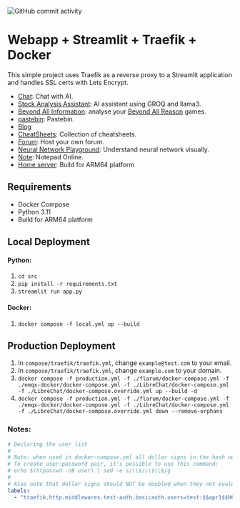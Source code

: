 ![GitHub commit activity](https://img.shields.io/github/commit-activity/m/furyhawk/cloudly)

# Webapp + Streamlit + Traefik + Docker
This simple project uses Traefik as a reverse proxy to a Streamlit application and handles SSL certs with Lets Encrypt.

- [Chat](https://chat.furyhawk.lol/): Chat with AI.
- [Stock Analysis Assistant](https://fin.furyhawk.lol/): AI assistant using GROQ and llama3.
- [Beyond All Information](https://bai.furyhawk.lol/): analyse your [Beyond All Reason](https://www.beyondallreason.info/) games.
- [pastebin](https://bin.furyhawk.lol/): Pastebin.
- [Blog](https://info.furyhawk.lol/)
- [CheatSheets](https://cheat.furyhawk.lol/): Collection of cheatsheets.
- [Forum](https://forum.furyhawk.lol/): Host your own forum.
- [Neural Network Playground](https://furyhawk.github.io/playground): Understand neural network visually.
- [Note](https://note.furyhawk.lol/): Notepad Online.
- [Home server](https://github.com/furyhawk/cloudy): Build for ARM64 platform

## Requirements
- Docker Compose
- Python 3.11
- Build for ARM64 platform

## Local Deployment
#### Python:
1. `cd src`
2. `pip install -r requirements.txt`
3. `streamlit run app.py`

#### Docker:
1. `docker compose -f local.yml up --build`

## Production Deployment
1. In `compose/traefik/traefik.yml`, change `example@test.com` to your email.
2. In `compose/traefik/traefik.yml`, change `example.com` to your domain.
3. `docker compose -f production.yml -f ./flarum/docker-compose.yml -f ./emqx-docker/docker-compose.yml -f ./LibreChat/docker-compose.yml -f ./LibreChat/docker-compose.override.yml up --build -d`
4. `docker compose -f production.yml -f ./flarum/docker-compose.yml -f ./emqx-docker/docker-compose.yml -f ./LibreChat/docker-compose.yml -f ./LibreChat/docker-compose.override.yml down --remove-orphans`

### Notes:
```yaml
# Declaring the user list
#
# Note: when used in docker-compose.yml all dollar signs in the hash need to be doubled for escaping.
# To create user:password pair, it's possible to use this command:
# echo $(htpasswd -nB user) | sed -e s/\\$/\\$\\$/g
#
# Also note that dollar signs should NOT be doubled when they not evaluated (e.g. Ansible docker_container module).
labels:
  - "traefik.http.middlewares.test-auth.basicauth.users=test:$$apr1$$H6uskkkW$$IgXLP6ewTrSuBkTrqE8wj/,test2:$$apr1$$d9hr9HBB$$4HxwgUir3HP4EsggP/QNo0"
```
